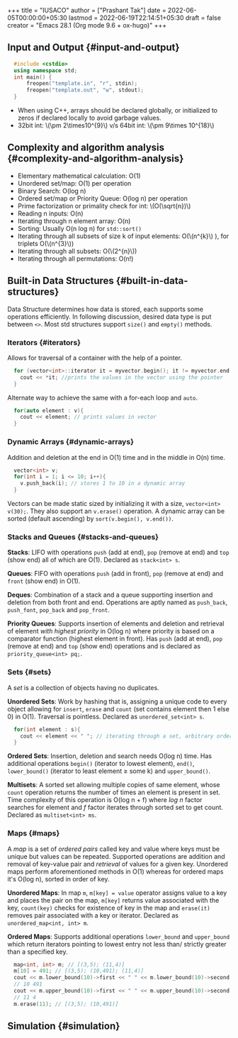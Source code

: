 +++
title = "IUSACO"
author = ["Prashant Tak"]
date = 2022-06-05T00:00:00+05:30
lastmod = 2022-06-19T22:14:51+05:30
draft = false
creator = "Emacs 28.1 (Org mode 9.6 + ox-hugo)"
+++

## Input and Output {#input-and-output}

```c++
  #include <cstdio>
  using namespace std;
  int main() {
      freopen("template.in", "r", stdin);
      freopen("template.out", "w", stdout);
  }
```

-   When using C++, arrays should be declared globally, or initialized to zeros if declared locally to avoid garbage values.
-   32bit int: \\(\pm 2\times10^{9}\\) v/s 64bit int: \\(\pm 9\times 10^{18}\\)


## Complexity and algorithm analysis {#complexity-and-algorithm-analysis}

-   Elementary mathematical calculation: O(1)
-   Unordered set/map: O(1) per operation
-   Binary Search: O(log n)
-   Ordered set/map or Priority Queue: O(log n) per operation
-   Prime factorization or primality check for int: \\(O(\sqrt{n})\\)
-   Reading n inputs: O(n)
-   Iterating through n element array: O(n)
-   Sorting: Usually O(n log n) for `std::sort()`
-   Iterating through all subsets of size k of input elements: O(\\(n^{k}\\) ), for triplets O(\\(n^{3}\\))
-   Iterating through all subsets: O(\\(2^{n}\\))
-   Iterating through all permutations: O(n!)


## Built-in Data Structures {#built-in-data-structures}

Data Structure determines how data is stored, each supports some operations efficiently. In following discussion, desired data type is put between `<>`. Most std structures support `size()` and `empty()` methods.


### Iterators {#iterators}

Allows for traversal of a container with the help of a pointer.

```c++
  for (vector<int>::iterator it = myvector.begin(); it != myvector.end(); ++it) {
    cout << *it; //prints the values in the vector using the pointer
  }
```

Alternate way to achieve the same with a for-each loop and `auto`.

```c++
  for(auto element : v){
    cout << element; // prints values in vector
  }
```


### Dynamic Arrays {#dynamic-arrays}

Addition and deletion at the end in O(1) time and in the middle in O(n) time.

```c++
  vector<int> v;
  for(int i = 1; i <= 10; i++){
    v.push_back(i); // stores 1 to 10 in a dynamic array
  }
```

Vectors can be made static sized by initializing it with a size, `vector<int> v(30);`. They also support an `v.erase()` operation. A dynamic array can be sorted (default ascending) by `sort(v.begin(), v.end())`.


### Stacks and Queues {#stacks-and-queues}

**Stacks**: LIFO with operations `push` (add at end), `pop` (remove at end) and `top` (show end) all of which are O(1). Declared as `stack<int> s`.

**Queues**: FIFO with operations `push` (add in front), `pop` (remove at end) and `front` (show end) in O(1).

**Deques**: Combination of a stack and a queue supporting insertion and deletion from both front and end. Operations are aptly named as `push_back`, `push_font`, `pop_back` and `pop_front`.

**Priority Queues**: Supports insertion of elements and deletion and retrieval of element _with highest priority_ in O(log n) where priority is based on a comparator function (highest element in front). Has `push` (add at end), `pop` (remove at end) and `top` (show end) operations and is declared as `priority_queue<int> pq;`.


### Sets {#sets}

A _set_ is a collection of objects having no duplicates.

**Unordered Sets**: Work by hashing that is, assigning a unique code to every object allowing for `insert`, `erase` and `count` (set contains element then 1 else 0) in O(1). Traversal is pointless. Declared as `unordered_set<int> s`.

```c++
  for(int element : s){
    cout << element << " "; // iterating through a set, arbitrary order
  }
```

**Ordered Sets**: Insertion, deletion and search needs O(log n) time. Has additional operations `begin()` (iterator to lowest element), `end()`, `lower_bound()` (iterator to least element &ge; some k) and `upper_bound()`.

**Multisets**: A sorted set allowing multiple copies of same element, whose `count` operation returns the number of times an element is present in set. Time complexity of this operation is O(log n + f) where _log n_ factor searches for element and _f_ factor iterates through sorted set to get count. Declared as `multiset<int> ms`.


### Maps {#maps}

A _map_ is a set of _ordered pairs_ called key and value where keys must be unique but values can be repeated. Supported operations are addition and removal of key-value pair and _retrieval_ of values for a given key. Unordered maps perform aforementioned methods in O(1) whereas for ordered maps it's O(log n), sorted in order of key.

**Unordered Maps**: In map `m`, `m[key] = value` operator assigns value to a key and places the pair on the map, `m[key]` returns value associated with the key, `count(key)` checks for existence of key in the map and `erase(it)` removes pair associated with a key or iterator. Declared as `unordered_map<int, int> m`.

**Ordered Maps**: Supports additional operations `lower_bound` and `upper_bound` which return iterators pointing to lowest entry not less than/ strictly greater than a specified key.

```c++
  map<int, int> m; // [(3,5); (11,4)]
  m[10] = 491; // [(3,5); (10,491); (11,4)]
  cout << m.lower_bound(10)->first << " " << m.lower_bound(10)->second << "\n";
  // 10 491
  cout << m.upper_bound(10)->first << " " << m.upper_bound(10)->second << "\n";
  // 11 4
  m.erase(11); // [(3,5); (10,491)]
```


## Simulation {#simulation}
